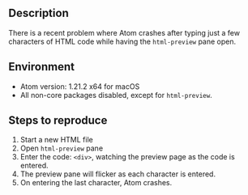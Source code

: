 ## Description

There is a recent problem where Atom crashes after typing just a few characters
of HTML code while having the `html-preview` pane open.

## Environment

* Atom version: 1.21.2 x64 for macOS
* All non-core packages disabled, except for `html-preview`.

## Steps to reproduce

1. Start a new HTML file
2. Open `html-preview` pane
3. Enter the code: `<div>`, watching the preview page as the code is entered.
4. The preview pane will flicker as each character is entered.
5. On entering the last character, Atom crashes.
